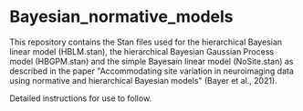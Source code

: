 # Bayesian_normative_models

This repository contains the Stan files used for the hierarchical Bayesian linear model (HBLM.stan), the hierarchical Bayesian Gaussian Process model (HBGPM.stan) and the simple Bayesain linear model (NoSite.stan) as described in the paper "Accommodating site variation in neuroimaging data using normative and hierarchical Bayesian models" (Bayer et al., 2021).

Detailed instructions for use to follow.
